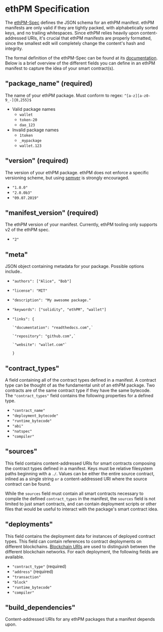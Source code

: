 # ethPM Specification

The [ethPM-Spec](http://ethpm.github.io/ethpm-spec/package-spec.html) defines the JSON schema for an ethPM manifest. ethPM manifests are only valid if they are tightly packed, with alphabetically sorted keys, and no trailing whitespaces. Since ethPM relies heavily upon content-addressed URIs, it's crucial that ethPM manifests are properly formatted, since the smallest edit will completely change the content's hash and integrity.

The formal definition of the ethPM-Spec can be found at its [documentation](http://ethpm.github.io/ethpm-spec/). Below is a brief overview of the different fields you can define in an ethPM manifest to capture the idea of your smart contract\(s\).

## "package\_name" \(required\)

The name of your ethPM package. Must conform to regex: `^[a-z][a-z0-9_-]{0,255}$`

* Valid package names
  * `wallet`
  * `token-20`
  * `dao_123`
* Invalid package names
  * `1token`
  * `_mypackage`
  * `wallet.123`

## "version" \(required\)

The version of your ethPM package. ethPM does not enforce a specific versioning scheme, but using [semver](https://semver.org/) is strongly encouraged.

* `"1.0.0"`
* `"2.0.0b3"`
* `"09.07.2019"`

## "manifest\_version" \(required\)

The ethPM version of your manifest. Currently, ethPM tooling only supports v2 of the ethPM spec.

* `"2"`

## "meta"

JSON object containing metadata for your package. Possible options include..

* `"authors": ["Alice", "Bob"]`
* `"license": "MIT"`
* `"description": "My awesome package."`
* `"keywords": ["solidity", "ethPM", "wallet"]`
* `"links": {`

  ```text
  `"documentation": "readthedocs.com",`

  `"repository": "github.com",`

  `"website": "wallet.com"`
  ```

  `}`

## "contract\_types"

A field containing all of the contract types defined in a manifest. A contract type can be thought of as the fundamental unit of an ethPM package. Two contracts are of the same contract type if they have the same bytecode. The `"contract_types"` field contains the following properties for a defined type.

* `"contract_name"`
* `"deployment_bytecode"`
* `"runtime_bytecode"`
* `"abi"`
* `"natspec"`
* `"compiler"`

## "sources"

This field contains content-addressed URIs for smart contracts composing the contract types defined in a manifest. Keys must be relative filesystem paths beginning with a `./`. Values can be either the entire source contract, inlined as a single string `or` a content-addressed URI where the source contract can be found.

While the `sources` field must contain all smart contracts necessary to compile the defined `contract_types` in the manifest, the `sources` field is not limited to just smart contracts, and can contain deployment scripts or other files that would be useful to interact with the package's smart contract idea.

## "deployments"

This field contains the deployment data for instances of deployed contract types. This field can contain references to contract deployments on different blockchains. [Blockchain URIs](uris.md#blockchain-uris) are used to distinguish between the different blockchain networks. For each deployment, the following fields are available.

* `"contract_type"` \(required\)
* `"address"` \(required\)
* `"transaction"`
* `"block"`
* `"runtime_bytecode"`
* `"compiler"`

## "build\_dependencies"

Content-addressed URIs for any ethPM packages that a manifest depends upon.

